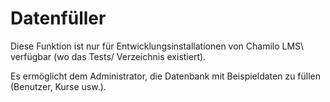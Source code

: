 
# Datenfüller

Diese Funktion ist nur für Entwicklungsinstallationen von Chamilo LMS\ verfügbar (wo das Tests/ Verzeichnis existiert\).

Es ermöglicht dem Administrator, die Datenbank mit Beispieldaten zu füllen \(Benutzer, Kurse usw.\).